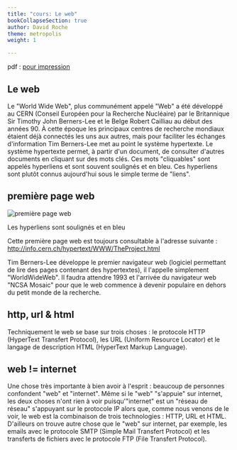 ```yaml
---
title: "cours: Le web"
bookCollapseSection: true
author: David Roche
theme: metropolis
weight: 1

---
```


pdf : [pour impression](/uploads/docsnsi/ihm_web/nsi_prem_web.pdf)

## Le web

Le "World Wide Web", plus communément appelé "Web" a été développé
au CERN (Conseil Européen pour la Recherche Nucléaire) par le
Britannique Sir Timothy John Berners-Lee et le Belge Robert Cailliau au
début des années 90. À cette époque les principaux centres de recherche
mondiaux étaient déjà connectés les uns aux autres, mais pour faciliter
les échanges d'information Tim Berners-Lee met au point le système
hypertexte. Le système hypertexte permet, à partir d'un document, de
consulter d'autres documents en cliquant sur des mots clés. Ces mots
"cliquables" sont appelés hyperliens et sont souvent soulignés et en
bleu. Ces hyperliens sont plutôt connus aujourd'hui sous le simple
terme de "liens".


## première page web

![première page web](/uploads/docsnsi/ihm_web/img/prem_web.png)

Les hyperliens sont soulignés et en bleu

Cette première page web est toujours consultable à l'adresse suivante :
<http://info.cern.ch/hypertext/WWW/TheProject.html>

Tim Berners-Lee développe le premier navigateur web (logiciel permettant
de lire des pages contenant des hypertextes), il l'appelle simplement
"WorldWideWeb". Il faudra attendre 1993 et l'arrivée du navigateur
web "NCSA Mosaic" pour que le web commence à devenir populaire en
dehors du petit monde de la recherche.

## http, url & html

Techniquement le web se base sur trois choses : le protocole HTTP
(HyperText Transfert Protocol), les URL (Uniform Resource Locator) et le
langage de description HTML (HyperText Markup Language).

## web != internet

Une chose très importante à bien avoir à l'esprit : beaucoup de
personnes confondent "web" et "internet". Même si le "web"
"s'appuie" sur internet, les deux choses n'ont rien à voir
puisqu'"internet" est un "réseau de réseau" s'appuyant sur le
protocole IP alors que, comme nous venons de le voir, le web est la
combinaison de trois technologies : HTTP, URL et HTML. D'ailleurs on
trouve autre chose que le "web" sur internet, par exemple, les emails
avec le protocole SMTP (Simple Mail Transfert Protocol) et les
transferts de fichiers avec le protocole FTP (File Transfert Protocol).

